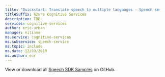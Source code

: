 ```yaml
---
title: "Quickstart: Translate speech to multiple languages - Speech service"
titleSuffix: Azure Cognitive Services
description: TBD
services: cognitive-services
author: eric-urban
manager: nitinme
ms.service: cognitive-services
ms.subservice: speech-service
ms.topic: include
ms.date: 12/09/2019
ms.author: eur
---
```


View or download all <a href="https://aka.ms/speech/github">Speech SDK Samples</a> on GitHub.
